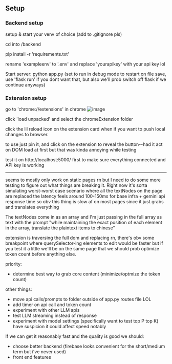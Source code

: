 ## Setup
### Backend setup

setup & start your venv of choice (add to .gitignore pls)

cd into /backend

pip install -r 'requirements.txt'

rename 'exampleenv' to '.env' and replace 'yourapikey' with your api key lol

Start server:
python app.py (set to run in debug mode to restart on file save, use 'flask run' if you dont want that, but also we'll prob switch off flask if we continue anyways)


### Extension setup
go to 'chrome://extensions' in chrome
![image](https://github.com/user-attachments/assets/8b5f9745-572f-4412-9f81-a5536e3586f5)

click 'load unpacked' and select the chromeExtension folder

click the lil reload icon on the extension card when if you want to push local changes to browser.

to use just pin it, and click on the extension to reveal the button--had it act on DOM load at first but that was kinda annoying while testing

test it on http://localhost:5000/ first to make sure everything connected and API key is working


----------------------------------------------------------------------------------------------------------
seems to mostly only work on static pages rn but I need to do some more testing to figure out what things are breaking it. 
Right now it's sorta simulating worst-worst case scenario where all the textNodes on the page are replaced
the latency feels around 100-150ms for base infra + gemini api response time so obv this thing is slow af on most pages since it just grabs and translates everything

The textNodes come in as an array and I'm just passing in the full array as text with the prompt 
    "while maintaining the exact position of each element in the array, translate the plaintext items to chinese"

extension is traversing the full dom and replacing rn, there's obv some breakpoint where querySelector-ing elements to edit would be faster but if you test it a little
we'll be on the same page that we should prob optimize token count before anything else.

priority:
  - determine best way to grab core content (minimize/optmize the token count)

other things:
  - move api calls/prompts to folder outside of app.py routes file LOL
  - add timer on api call and token count
  - experiment with other LLM apis
  - test LLM streaming instead of response
  - experiment with model settings (specifically want to test top P top K) have suspicion it could affect speed notably

If we can get it reasonably fast and the quality is good we should:
  - choose better backend (firebase looks convenient for the short/medium term but i've never used)
  - front end features


